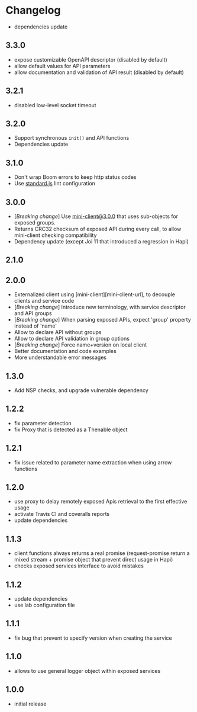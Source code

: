 
# Changelog

- dependencies update

## 3.3.0
- expose customizable OpenAPI descriptor (disabled by default)
- allow default values for API parameters
- allow documentation and validation of API result (disabled by default)

## 3.2.1
- disabled low-level socket timeout

## 3.2.0
- Support synchronous `init()` and API functions
- Dependencies update

## 3.1.0
- Don't wrap Boom errors to keep http status codes
- Use [standard.js](https://standardjs.com/) lint configuration

## 3.0.0
- [*Breaking change*] Use mini-client@3.0.0 that uses sub-objects for exposed groups.
- Returns CRC32 checksum of exposed API during every call, to allow mini-client checking compatibility
- Dependency update (except Joi 11 that introduced a regression in Hapi)

## 2.1.0

## 2.0.0
- Externalized client using [mini-client][mini-client-url], to decouple clients and service code
- [*Breaking change*] Introduce new terminology, with service descriptor and API groups
- [*Breaking change*] When parsing exposed APIs, expect 'group' property instead of 'name'
- Allow to declare API without groups
- Allow to declare API validation in group options
- [*Breaking change*] Force name+version on local client
- Better documentation and code examples
- More understandable error messages

## 1.3.0
- Add NSP checks, and upgrade vulnerable dependency

## 1.2.2
- fix parameter detection
- fix Proxy that is detected as a Thenable object

## 1.2.1
- fix issue related to parameter name extraction when using arrow functions

## 1.2.0
- use proxy to delay remotely exposed Apis retrieval to the first effective usage
- activate Travis CI and coveralls reports
- update dependencies

## 1.1.3
- client functions always returns a real promise (request-promise return a mixed stream + promise object that prevent direct usage in Hapi)
- checks exposed services interface to avoid mistakes

## 1.1.2
- update dependencies
- use lab configuration file

## 1.1.1
- fix bug that prevent to specify version when creating the service

## 1.1.0
- allows to use general logger object within exposed services

## 1.0.0
- initial release

